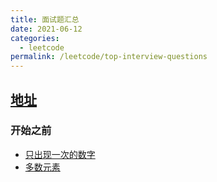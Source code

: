 ```yaml
---
title: 面试题汇总
date: 2021-06-12
categories:
  - leetcode
permalink: /leetcode/top-interview-questions
---
```


## [地址](https://leetcode-cn.com/leetbook/read/top-interview-questions/x607vh/)

### 开始之前
* [只出现一次的数字](/leetcode/top-interview-questions/xm0u83/)
* [多数元素](/leetcode/top-interview-questions/xm77tm/)

